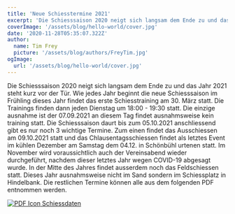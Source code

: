 ```yaml
---
title: 'Neue Schiesstermine 2021'
excerpt: 'Die Schiesssaison 2020 neigt sich langsam dem Ende zu und das Jahr 2021 steht kurz vor der Tür. Wie jedes Jahr beginnt die neue Schiesssaison im Frühling dieses Jahr findet das erste Schiesstraining am 30. März statt.'
coverImage: '/assets/blog/hello-world/cover.jpg'
date: '2020-11-28T05:35:07.322Z'
author:
  name: Tim Frey
  picture: '/assets/blog/authors/FreyTim.jpg'
ogImage:
  url: '/assets/blog/hello-world/cover.jpg'
---
```


Die Schiesssaison 2020 neigt sich langsam dem Ende zu und das Jahr 2021 steht kurz vor der Tür. Wie jedes Jahr beginnt die neue Schiesssaison im Frühling dieses Jahr findet das erste Schiesstraining am 30. März statt. 
Die Trainings finden dann jeden Dienstag um 18:00 - 19:30 statt. Die einzige ausnahme ist der 07.09.2021 an diesem Tag findet ausnahmsweise kein training statt. Die Schiesssaison daurt bis zum 05.10.2021 anschliessend gibt es nur noch 3 wichtige Termine.
Zum einen findet das Ausschiessen am 09.10.2021 statt und das Chlausentagsschiessen findet als letztes Event im kühlen Dezember am Samstag dem 04.12. in Schönbühl urtenen statt. Im November wird voraussichtlich auch der Vereinsabend wieder durchgeführt, nachdem dieser letztes Jahr wegen COVID-19 abgesagt wurde. In der Mitte des Jahres findet ausserdem noch das Feldschiessen statt. Dieses Jahr ausnahmsweise nicht im Sand sondern im Schiessplatz in Hindelbank. Die restlichen Termine können alle aus dem folgenden PDF entnommen werden.


[![PDF Icon](/assets/blog/icons/pdf.png) Schiessdaten](/assets/blog/files/Schiessdaten-2021.pdf)


